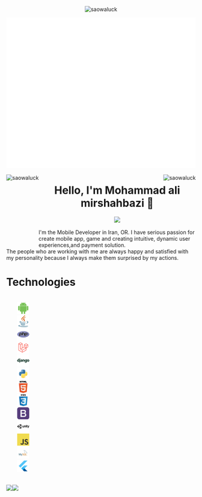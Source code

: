 <p align="center"> <img src="https://komarev.com/ghpvc/?username=mirshahbazi" alt="saowaluck" /> </p>

<div align="center">
	<img src="https://github.com/mirshahbazi/mirshahbazi/blob/main/welcome.svg" width="800" height="400">
	<br>
</div>


<p><img align="left" height="195" src="https://github-readme-stats.vercel.app/api/top-langs/?username=mirshahbazi&layout=compact&hide=html&show_icons=true" alt="saowaluck" /></p>
<p><img align="right" src="https://github-readme-stats.vercel.app/api?username=saowaluck&show_icons=true" alt="saowaluck" />
</p>


<h1 align="center">Hello, I'm Mohammad ali mirshahbazi 👋</h1>

<p align="center">
<img src="https://komarev.com/ghpvc/?username=mirshahbazi&label=Profile+Views" />
</p>

I'm the Mobile Developer in Iran, OR.
I have serious passion for create mobile app, game and creating intuitive, dynamic user experiences,and payment solution.
<br>
The people who are working with me are always happy and satisfied with my personality
because I always make them surprised by my actions.

<h1 align="left">Technologies</h1>
  
<p align="left">
  <code>
    <img height="32" width="32" src="https://raw.githubusercontent.com/github/explore/80688e429a7d4ef2fca1e82350fe8e3517d3494d/topics/android/android.png" />
    <img height="32" width="32" src="https://raw.githubusercontent.com/github/explore/80688e429a7d4ef2fca1e82350fe8e3517d3494d/topics/java/java.png" />
    <img height="32" width="32" src="https://raw.githubusercontent.com/github/explore/80688e429a7d4ef2fca1e82350fe8e3517d3494d/topics/php/php.png" />
    <img height="32" width="32" src="https://raw.githubusercontent.com/github/explore/80688e429a7d4ef2fca1e82350fe8e3517d3494d/topics/laravel/laravel.png" />
    <img height="32" width="32" src="https://raw.githubusercontent.com/github/explore/80688e429a7d4ef2fca1e82350fe8e3517d3494d/topics/django/django.png" />
    <img height="32" width="32" src="https://raw.githubusercontent.com/github/explore/80688e429a7d4ef2fca1e82350fe8e3517d3494d/topics/python/python.png" />
    <img height="32" width="32" src="https://raw.githubusercontent.com/github/explore/80688e429a7d4ef2fca1e82350fe8e3517d3494d/topics/html/html.png" />
    <img height="32" width="32" src="https://raw.githubusercontent.com/github/explore/80688e429a7d4ef2fca1e82350fe8e3517d3494d/topics/css/css.png" />
    <img height="32" width="32" src="https://raw.githubusercontent.com/github/explore/80688e429a7d4ef2fca1e82350fe8e3517d3494d/topics/bootstrap/bootstrap.png" />
    <img height="32" width="32" src="https://raw.githubusercontent.com/github/explore/80688e429a7d4ef2fca1e82350fe8e3517d3494d/topics/unity/unity.png" />
    <img height="32" width="32" src="https://raw.githubusercontent.com/github/explore/80688e429a7d4ef2fca1e82350fe8e3517d3494d/topics/javascript/javascript.png" />
    <img height="32" width="32" src="https://raw.githubusercontent.com/github/explore/80688e429a7d4ef2fca1e82350fe8e3517d3494d/topics/mysql/mysql.png" />
    <img height="32" width="32" src="https://raw.githubusercontent.com/github/explore/80688e429a7d4ef2fca1e82350fe8e3517d3494d/topics/flutter/flutter.png" />
  </code>
</p>

<img align="left" src="https://github-readme-stats.vercel.app/api/top-langs/?username=mirshahbazi&layout=compact&hide=html&hide_border=true"/>
<img align="left" src="https://github-readme-stats.vercel.app/api?username=mirshahbazi&show_icons=true&hide_border=true&count_private=true" />
